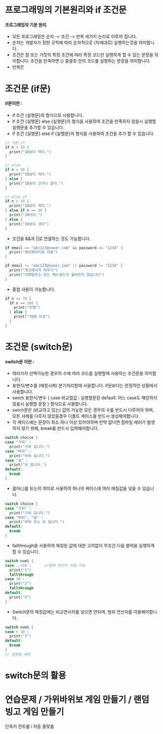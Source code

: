 # 프로그래밍의 기본원리와 if 조건문
#### 프로그래밍의 기본 원리 
- 모든 프로그래밍은 순차 -> 조건 -> 반복 세가지 논리로 이루어 집니다.
- 순차는 개발자가 정한 규칙에 따라 순차적으로 (차례대로) 실행하는것을 의미합니다.
- 조건은 참 또는 거짓의 특정 조건에 따라 특정 코드만 실행하게 할 수 있는 문장을 의미합니다. 조건을 만족하면 {} 중괄호 안의 코드를 실행하는 문장을 의미합니다.
- 반복은 

# 조건문 (if문) 

#### if문이란 : 
- if 조건 {실행문}의 형식으로 사용합니다.
- if 조건 {실행문} else {실행문}의 형식을 사용하여 조건을 만족하지 않을시 실행할 실행문을 추가할 수 있습니다.
- if 조건 {실행문} else if {실행문}의 형식을 사용하여 조건을 추가 할 수 있습니다. 
```Swift
// 기본 if
if n < 10 {
  print("10보다 작다.")
}

// else
if n < 10 {
  print("10보다 작다.")
} else {
  print("10보다 크거나 같다.")
}

// else if 
if n < 10 {
  print("10보다 작다.")
} else if n == 10 {
  print("10이다.")
} else {
  print("10보다 크다")
}

```

- 조건을 &&과 ||로 연결하는 것도 가능합니다.
```Swift
if email == "abc123@naver.com" && password == "1234" {
  print("메인페이지로 이동")
}

if email != "abc123@naver.com" || password != "1234" {
  print("경고메시지 띄우기")
  print("이메일주소 또는 패스워드가 옳바르지 않습니다")
}

```

- 중첩 사용이 가능합니다.
```Swift
if n >= 70 {
  if n == 100 {
    print("만점")
  } else {
    print("70점 이상")
  }
}
```



# 조건문 (switch문)

#### switch문 이란 : 
- 여러가지 선택가능한 경우의 수에 따라 코드를 실행할때 사용하는 조건문을 의미합니다. 
- 표현식/변수를 (매칭시켜) 분기처리할때 사용합니다. if문보다는 한정적인 상황에서 사용합니다. 
- swich 표현식/변수 { case 비교할값 : 실행할문장 default: 어느 case도 해당하지 않을시 실행할 문장 } 형식으로 사용합니다.
- swich문은 (비교하고 있는) 값의 가능한 모든 경우의 수를 반드시 다루어야 하며, 모든 사례를 다루지 않았을경우 디폴트 케이스를 반드시 생성해야합니다. 
- 각 케이스에는 문장이 최소 하나 이상 있어야하며 만약 없다면 컴파일 에러가 발생하지 않기 위해, break를 반드시 입력해야합니다. 
```Swift
switch choice {
case "가위" :
  print("가위 입니다.")
case "바위" :
  print("바위 입니다.")
case "보" :
  print("보 입니다.")
default:
  break
}
```

- 콤마(,)를 또는의 의미로 사용하여 하나의 케이스에 여러 매칭값을 넣을 수 있습니다. 
```Swift
switch choice {
case "가위" :
  print("가위 입니다.")
case "바위", "보" :
  print("바위 또는 보 입니다.")
default:
  break
}
```

- fallthrough을 사용하여 매칭된 값에 대한 고려없이 무조건 다음 블럭을 실행하게 할 수 있습니다.
```Swift
switch num1 {
case ..<10 :      //범위 연산자 사용 가능
  print("1")
  fallthrough
case 10 :
  print("2")
  fallthrough
default:
  print("3")
}
```

- Switch문의 매칭값에는 비교연사자를 넣으면 안되며, 범위 연산자를 이용해야합니다. 
```Swift
switch num1 {
case < 10 :
  print("1")
default:
  break
}
// 컴파일 에러 
```


# switch문의 활용



# 연습문제 / 가위바위보 게임 만들기 / 랜덤 빙고 게임 만들기




단축키
컨트롤 i 자동 줄맞춤
